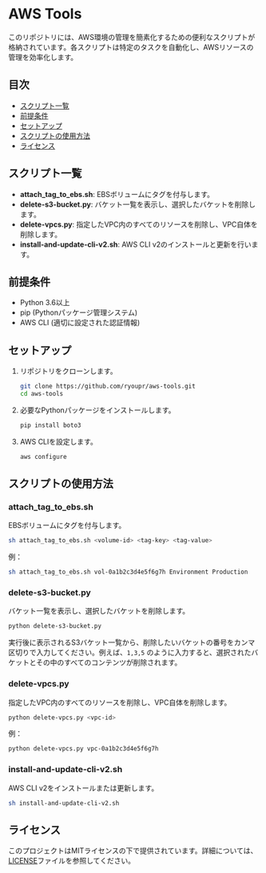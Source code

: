 
# AWS Tools

このリポジトリには、AWS環境の管理を簡素化するための便利なスクリプトが格納されています。各スクリプトは特定のタスクを自動化し、AWSリソースの管理を効率化します。

## 目次

- [スクリプト一覧](#スクリプト一覧)
- [前提条件](#前提条件)
- [セットアップ](#セットアップ)
- [スクリプトの使用方法](#スクリプトの使用方法)
- [ライセンス](#ライセンス)

## スクリプト一覧

- **attach_tag_to_ebs.sh**: EBSボリュームにタグを付与します。
- **delete-s3-bucket.py**: バケット一覧を表示し、選択したバケットを削除します。
- **delete-vpcs.py**: 指定したVPC内のすべてのリソースを削除し、VPC自体を削除します。
- **install-and-update-cli-v2.sh**: AWS CLI v2のインストールと更新を行います。

## 前提条件

- Python 3.6以上
- pip (Pythonパッケージ管理システム)
- AWS CLI (適切に設定された認証情報)

## セットアップ

1. リポジトリをクローンします。

    ```bash
    git clone https://github.com/ryoupr/aws-tools.git
    cd aws-tools
    ```

2. 必要なPythonパッケージをインストールします。

    ```bash
    pip install boto3
    ```

3. AWS CLIを設定します。

    ```bash
    aws configure
    ```

## スクリプトの使用方法

### attach_tag_to_ebs.sh

EBSボリュームにタグを付与します。

```bash
sh attach_tag_to_ebs.sh <volume-id> <tag-key> <tag-value>
```

例：

```bash
sh attach_tag_to_ebs.sh vol-0a1b2c3d4e5f6g7h Environment Production
```

### delete-s3-bucket.py

バケット一覧を表示し、選択したバケットを削除します。

```bash
python delete-s3-bucket.py
```

実行後に表示されるS3バケット一覧から、削除したいバケットの番号をカンマ区切りで入力してください。例えば、`1,3,5` のように入力すると、選択されたバケットとその中のすべてのコンテンツが削除されます。

### delete-vpcs.py

指定したVPC内のすべてのリソースを削除し、VPC自体を削除します。

```bash
python delete-vpcs.py <vpc-id>
```

例：

```bash
python delete-vpcs.py vpc-0a1b2c3d4e5f6g7h
```

### install-and-update-cli-v2.sh

AWS CLI v2をインストールまたは更新します。

```bash
sh install-and-update-cli-v2.sh
```

## ライセンス

このプロジェクトはMITライセンスの下で提供されています。詳細については、[LICENSE](LICENSE)ファイルを参照してください。
